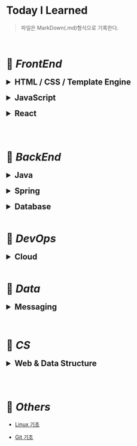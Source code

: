 # Today I Learned

> 파일은 MarkDown(.md)형식으로 기록한다.
 
<br>

# 📌 ***FrontEnd***

<details>
<summary style="font-size:150%"><strong>HTML / CSS / Template Engine</strong></summary>
<br>

| **HTML** | **CSS** | **Template Engine** |
|:--------:|:-------:|:-------------------:|
|[HTML 기초](./HTML/HTML_Basics.md "HTML Basics")|[CSS 기초](./CSS/CSS_Basics.md "CSS Basics")| [Thymeleaf](./Template_Engine/Thymeleaf.md "타임리프") |
|  |[CSS 레이아웃](./CSS/Layout.md "CSS Layout - Flexbox")|  |

</details>
<br>

<details>
<summary style="font-size:150%"><strong>JavaScript</strong></summary>
<br>

| **Basic** | **Intermediate** | **DOM & Event** |
|:---------:|:----------------:|:---------------:|
| [변수 & 자료형](./JavaScript/Basic/JS_Variable_Type.md "Variable & Type") | [생성자 함수](./JavaScript/Intermediate/JS_Constructor.md "Constructor") | [DOM](./JavaScript/DOM_Event/DOM.md) |
| [연산자](./JavaScript/Basic/JS_Operator.md "Operator") | [계산된 프로퍼티](./JavaScript/Intermediate/JS_Computed_Property.md "Computed Property") | [Event](./JavaScript/DOM_Event/Event.md "이벤트") |
| [제어문(조건・반복문)](./JavaScript/Basic/JS_Control_Flow_Statement.md "Control Flow Statement") | [Symbol](./JavaScript/Intermediate/JS_Symbol.md "심볼") |
| [alert / prompt / confirm](./JavaScript/Basic/JS_alert_prompt_confirm.md) | [Number & Math](./JavaScript/Intermediate/JS_Number_Math.md) |
| [함수](./JavaScript/Basic/JS_Function.md "Function") | [구조 분해 할당](./JavaScript/Intermediate/JS_Destructuring_Assignment.md "Destructuring assignment") |
| [객체](./JavaScript/Basic/JS_Object.md "Object") | [나머지 매개변수 / 전개 구문](./JavaScript/Intermediate/JS_Rest_Parameters.md "Rest parameters & Spread Syntax") |
| [배열](./JavaScript/Basic/JS_Array.md "Array") | [Closure](./JavaScript/Intermediate/JS_Closure.md "클로져") |
| [WeakRef](./JavaScript/Basic/JS_WeakRef.md "약한 참조") | [setTimeout & setInterval](./JavaScript/Intermediate/JS_setTimeout_setInterval.md) |
|  | [call / apply / bind](./JavaScript/Intermediate/JS_call_apply_bind.md) |
|  | [상속 & 프로토타입](./JavaScript/Intermediate/JS_Inheritance_Prototype.md "Inheritance & Prototype") |
|  | [Class](./JavaScript/Intermediate/JS_Class.md "클래스") |
|  | [Promise](./JavaScript/Intermediate/JS_Promise.md "프로미스") |
|  | [async & await](./JavaScript/Intermediate/JS_async_await.md) |
|  | [Generator](./JavaScript/Intermediate/JS_Generator.md "제너레이터") |

</details>
<br>

<details>
<summary style="font-size:150%"><strong>React</strong></summary>
<br>

|**Basic**|
|:-------:|
|[Webpack & Babel](./React/Basic/Webpack_Babel.md "웹팩 & 바벨")|
|[CRA](./React/Basic/Create_React_App.md "create-react-app")|
|[Component & JSX](./React/Basic/Component_JSX.md "컴포넌트 & JSX")|
|[CSS 모듈화](./React/Basic/Module_CSS.md "module.css")|

</details>


<br><br>

# 📌 ***BackEnd***

<details>
<summary style="font-size:150%"><strong>Java</strong></summary>
<br>

|**Basic**|**OOP**|**Collection**|**Effective**|**Design Pattern**|
|:------------:|:----------:|:-----------------:|:----------------:|:-:|
|[Java 개요](./JAVA/Basic/JAVA_Intro.md "Java Intro")|[클래스 & 객체](./JAVA/OOP/JAVA_Class_Object.md "Class & Object")|[Enum](./JAVA/Collection/JAVA_Enum.md "열거형")|[Annotation](./JAVA/Effective/JAVA_Annotation.md "어노테이션")| [디자인 패턴](./JAVA/Design_Pattern/Design_Pattern.md "Design Pattern") |
|[변수 & 자료형](./JAVA/Basic/JAVA_Variable_Type.md "Variable & Type")|[필드 & 메소드](./JAVA/OOP/JAVA_Field_Method.md "Field & Method")|[Generic](./JAVA/Collection/JAVA_Generic.md "제네릭")|[Lambda](./JAVA/Effective/JAVA_Lambda.md "람다식")| [Builder](./JAVA/Design_Pattern/Builder.md "빌더 패턴") |
|[String](./JAVA/Basic/JAVA_String.md "문자열")|[생성자](./JAVA/OOP/JAVA_Constructor.md "Constructor")|[예외 처리](./JAVA/Collection/JAVA_Exception.md "Exception Handling")|[Stream](./JAVA/Effective/JAVA_Stream.md "스트림")| |
|[연산자](./JAVA/Basic/JAVA_Operator.md "Operator")|[Inner Class](./JAVA/OOP/JAVA_InnerClass.md "내부 클래스")|[Collection Framework](./JAVA/Collection/JAVA_CollectionFramework.md "컬렉션 프레임워크")|[Thread](./JAVA/Effective/JAVA_Thread.md "스레드")| |
|[I/O](./JAVA/Basic/JAVA_IO.md "입출력")|[상속](./JAVA/OOP/JAVA_Inheritance.md "Inheritance")|  |[Java Virtual Machine](./JAVA/Effective/JAVA_VirtualMachine.md "자바 가상 머신")| |
|[제어문(조건・반복문)](./JAVA/Basic/JAVA_Control_Flow_Statement.md "Control Flow Statement")|[캡슐화](./JAVA/OOP/JAVA_Encapsulation.md "Encapsulation")|  |  | |
|[배열](./JAVA/Basic/JAVA_Array.md "Array")|[다형성](./JAVA/OOP/JAVA_Polymorphism.md "Polymorphism")|  |  | |
|  |[추상화](./JAVA/OOP/JAVA_Abstraction.md "Abstraction")|  |  | |
||[객체 지향](./JAVA/OOP/OOP.md "OOP")||||

</details>
<br>

<details>
<summary style="font-size:150%"><strong>Spring</strong></summary>
<br>

|**Spring Core**|**Spring MVC**|**Spring Security**|**Spring Webflux**|**Additional Function**|
|:-------------:|:------------:|:-----------------:|:----------------:|:-:|
|[Spring 기초](./Spring/Spring_Core/Spring_Basic.md "Spring Basic")|[Spring MVC](./Spring/Spring_MVC/Spring_MVC.md)|[인증 / 보안 기초](./Spring/Spring_Security/Security_Basic.md "Security Basic")|[Reactive Programming](./Spring/Spring_Webflux/Reactive_Programming.md "리액티브 프로그래밍")| [Spring Scheduler](./Spring/Additional_Function/Scheduler.md "스프링 스케쥴러") |
|[Spring Boot 기초](./Spring/Spring_Core/SpringBoot_Basic.md "Spring Boot Basic")|[Presentation Layer](./Spring/Spring_MVC/Presentation_Layer.md "프레젠테이션 계층")|[Spring Security 기초](./Spring/Spring_Security/Spring_Security.md "Spring Security Basic")|[Project Reactor](./Spring/Spring_Webflux/Project_Reactor.md "프로젝트 리액터")|  |
|[Spring 특징](./Spring/Spring_Core/Spring_Characteristic.md "Spring Characteristic")|[DTO](./Spring/Spring_MVC/DTO.md "Data Transfer Object")|[Filter & FilterChain](./Spring/Spring_Security/Filter_FilterChain.md)|[Spring WebFlux](./Spring/Spring_Webflux/Spring_Webflux.md)|  |
|[DI](./Spring/Spring_Core/DI.md "의존성 주입")|[Service Layer](./Spring/Spring_MVC/Service_Layer.md "서비스 계층")|[Delegating Password Encoder](./Spring/Spring_Security/Delegating_Password_Encoder.md)||  |
|[AOP](./Spring/Spring_Core/AOP.md "관점 지향 프로그래밍") |[예외 처리](./Spring/Spring_MVC/Exception.md "Exception")|[Authentication](./Spring/Spring_Security/Authentication.md)||  |
||[Data Access Layer](./Spring/Spring_MVC/DataAccess_Layer.md "데이터 액세스 계층")|[Authorization](./Spring/Spring_Security/Authorization.md)||  |
||[Spring Data JDBC](./Spring/Spring_MVC/JDBC.md "JDBC")|[JWT](./Spring/Spring_Security/JWT.md)||  |
||[Spring Data JPA](./Spring/Spring_MVC/JPA.md "JPA")|[OAuth2](./Spring/Spring_Security/OAuth2.md)||  |
||[Transaction](./Spring/Spring_MVC/Transaction.md "트랜잭션")|||  |
||[Testing](./Spring/Spring_MVC/Testing.md "테스팅")|||  |
||[API 문서화](./Spring/Spring_MVC/API_Documentation.md "API Documentation")|||  |
||[빌드 / 실행 / 배포](./Spring/Spring_MVC/Build_Run_Deploy.md "어플리케이션 Build / Run / Deploy")|||  |

</details>
<br>

<details>
<summary style="font-size:150%"><strong>Database</strong></summary>
<br>

|**DB Common**| **RDBMS** | **NoSQL** |
|:-----------:|:---------:|:---------:|
|[Schema](./Database/Schema.md "스키마")|[관계형 DB](./Database/RDB.md "RDB") | [NoSQL](./Database/NoSQL.md "비관계형 데이터베이스") |
|[DB 정규화](./Database/DB_Normalization.md "DB Normalization")|[SQL](./Database/SQL.md "SQL")|[Redis](./Database/Redis.md)|
|[INDEX](./Database/Index.md)|[MySQL](./Database/MySQL.md)||
|[트랜잭션 격리 레벨](./Database/Transaction_Isolation_Level.md "Transaction Isolation Level")|||
|[Lock](./Database/Lock.md)|||

</details>
<br>

# 📌 ***DevOps***

<details>
<summary style="font-size:150%"><strong>Cloud</strong></summary>
<br>

|**Deploy**| **Container** |
|:-------:|:-------------:|
|[Cloud](./Cloud/Cloud.md "클라우드")|[Docker](./Cloud/Docker.md "도커")|
|[AWS](./Cloud/Aws.md "아마존 웹 서비스")||
|[배포 자동화](./Cloud/Automated_Deployment.md "Automated Deployment")||
|[운영 전략](./Cloud/Operating_Strategy.md "Operating Strategy")||

</details>
<br>

# 📌 ***Data***

<details>
<summary style="font-size:150%"><strong>Messaging</strong></summary>
<br>

|**Message Queue**|
|:---------------:|
|[Message Queue](./Database/Message_Queue.md "메시지 큐")|
| [Kafka](./Database/Kafka.md "카프카") |

</details>
<br><br>

# 📌 ***CS***

<details>
<summary style="font-size:150%"><strong>Web & Data Structure</strong></summary>
<br>

| **Web Development** | **Data Structure** |
|:-------------------:|:-------------:|
|[웹 개발 기초](./Web%20Development/Web_Development_Basic.md "Web Development Basic")|[자료 구조](./Algorithm/Data_Structure.md "Data Structure")|
|[네트워크](./Web%20Development/Network.md "Network")|[재귀](./Algorithm/Recursion.md "Recursion")|
|[Web](./Web%20Development/Web.md "웹")|[알고리즘](./Algorithm/Algorithm.md "Algorithm")|
|[HTTP](./Web%20Development/HTTP.md "HTTP") |  |

</details>

<br><br>

# 📌 ***Others***

- [Linux 기초](./Linux/Linux_basics.md "Linux Basic")

- [Git 기초](./Git/Git_basic.md "Git Basic")